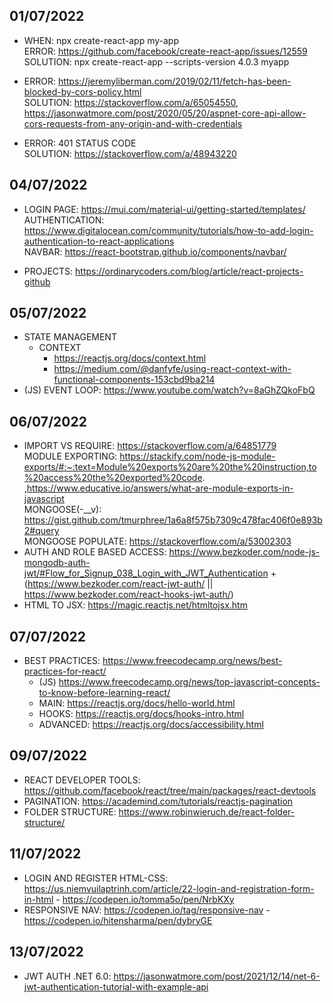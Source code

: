 ## 01/07/2022
- WHEN: npx create-react-app my-app <br />
  ERROR: https://github.com/facebook/create-react-app/issues/12559 <br />
  SOLUTION: npx create-react-app --scripts-version 4.0.3 myapp <br />

- ERROR: https://jeremyliberman.com/2019/02/11/fetch-has-been-blocked-by-cors-policy.html <br />
  SOLUTION: https://stackoverflow.com/a/65054550, https://jasonwatmore.com/post/2020/05/20/aspnet-core-api-allow-cors-requests-from-any-origin-and-with-credentials <br />
  
- ERROR: 401 STATUS CODE <br />
  SOLUTION: https://stackoverflow.com/a/48943220 <br />

## 04/07/2022
- LOGIN PAGE: https://mui.com/material-ui/getting-started/templates/ <br />
  AUTHENTICATION: https://www.digitalocean.com/community/tutorials/how-to-add-login-authentication-to-react-applications <br />
  NAVBAR: https://react-bootstrap.github.io/components/navbar/ <br />
  
- PROJECTS: https://ordinarycoders.com/blog/article/react-projects-github

## 05/07/2022
- STATE MANAGEMENT
  - CONTEXT
    - https://reactjs.org/docs/context.html
    - https://medium.com/@danfyfe/using-react-context-with-functional-components-153cbd9ba214
- (JS) EVENT LOOP: https://www.youtube.com/watch?v=8aGhZQkoFbQ

## 06/07/2022
- IMPORT VS REQUIRE: https://stackoverflow.com/a/64851779 <br />
  MODULE EXPORTING: https://stackify.com/node-js-module-exports/#:~:text=Module%20exports%20are%20the%20instruction,to%20access%20the%20exported%20code. ,https://www.educative.io/answers/what-are-module-exports-in-javascript<br />
  MONGOOSE(-__v): https://gist.github.com/tmurphree/1a6a8f575b7309c478fac406f0e893b2#query <br /> 
  MONGOOSE POPULATE: https://stackoverflow.com/a/53002303 <br />
- AUTH AND ROLE BASED ACCESS: https://www.bezkoder.com/node-js-mongodb-auth-jwt/#Flow_for_Signup_038_Login_with_JWT_Authentication + (https://www.bezkoder.com/react-jwt-auth/ || https://www.bezkoder.com/react-hooks-jwt-auth/)
- HTML TO JSX: https://magic.reactjs.net/htmltojsx.htm

## 07/07/2022
- BEST PRACTICES: https://www.freecodecamp.org/news/best-practices-for-react/
    - (JS) https://www.freecodecamp.org/news/top-javascript-concepts-to-know-before-learning-react/
    - MAIN: https://reactjs.org/docs/hello-world.html
    - HOOKS: https://reactjs.org/docs/hooks-intro.html
    - ADVANCED: https://reactjs.org/docs/accessibility.html

## 09/07/2022
- REACT DEVELOPER TOOLS: https://github.com/facebook/react/tree/main/packages/react-devtools
- PAGINATION: https://academind.com/tutorials/reactjs-pagination
- FOLDER STRUCTURE: https://www.robinwieruch.de/react-folder-structure/

## 11/07/2022
- LOGIN AND REGISTER HTML-CSS: https://us.niemvuilaptrinh.com/article/22-login-and-registration-form-in-html - https://codepen.io/tomma5o/pen/NrbKXy
- RESPONSIVE NAV: https://codepen.io/tag/responsive-nav - https://codepen.io/hitensharma/pen/dybryGE

## 13/07/2022
- JWT AUTH .NET 6.0: https://jasonwatmore.com/post/2021/12/14/net-6-jwt-authentication-tutorial-with-example-api
